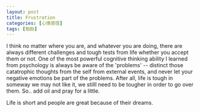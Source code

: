 ```yaml
---
layout: post
title: Frustration
categories: [心情感悟]
tags: [勉励]
---
```


I think no matter where you are, and whatever you are doing, there are always different challenges and tough tests from life whether you accept them or not. One of the most powerful cognitive thinking ability I learned from psychology is always be aware of the 'problems' -- distinct those catatrophic thoughts from the self from external events, and never let your negative emotions be part of the problems. After all, life is tough in someway we may not like it, we stilll need to be tougher in order to go over them. So.. add oil and pray for a little.

Life is short and people are great because of their dreams.